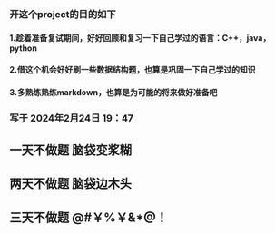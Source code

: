 ### 开这个project的目的如下
#### 1.趁着准备复试期间，好好回顾和复习一下自己学过的语言：C++，java，python
#### 2.借这个机会好好刷一些数据结构题，也算是巩固一下自己学过的知识 
#### 3.多熟练熟练markdown，也算是为可能的将来做好准备吧
###  写于 2024年2月24日  19：47

## 一天不做题 脑袋变浆糊
## 两天不做题 脑袋边木头
## 三天不做题 @#￥%￥&*@！
